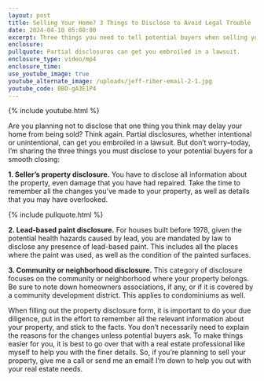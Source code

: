 ```yaml
---
layout: post
title: Selling Your Home? 3 Things to Disclose to Avoid Legal Trouble
date: 2024-04-10 05:00:00
excerpt: Three things you need to tell potential buyers when selling your home
enclosure:
pullquote: Partial disclosures can get you embroiled in a lawsuit.
enclosure_type: video/mp4
enclosure_time:
use_youtube_image: true
youtube_alternate_image: /uploads/jeff-riber-email-2-1.jpg
youtube_code: 0BO-gA3E1P4
---
```

{% include youtube.html %}

Are you planning not to disclose that one thing you think may delay your home from being sold? Think again. Partial disclosures, whether intentional or unintentional, can get you embroiled in a lawsuit. But don’t worry–today, I’m sharing the three things you must disclose to your potential buyers for a smooth closing:

**1\. Seller’s property disclosure.** You have to disclose all information about the property, even damage that you have had repaired. Take the time to remember all the changes you’ve made to your property, as well as details that you may have overlooked.

{% include pullquote.html %}

**2\. Lead-based paint disclosure.** For houses built before 1978, given the potential health hazards caused by lead, you are mandated by law to disclose any presence of lead-based paint. This includes all the places where the paint was used, as well as the condition of the painted surfaces.

**3\. Community or neighborhood disclosure.** This category of disclosure focuses on the community or neighborhood where your property belongs. Be sure to note down homeowners associations, if any, or if it is covered by a community development district. This applies to condominiums as well.

When filling out the property disclosure form, it is important to do your due diligence, put in the effort to remember all the relevant information about your property, and stick to the facts. You don’t necessarily need to explain the reasons for the changes unless potential buyers ask. To make things easier for you, it is best to go over that with a real estate professional like myself to help you with the finer details. So, if you’re planning to sell your property, give me a call or send me an email! I’m down to help you out with your real estate needs.